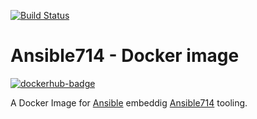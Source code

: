 [![Build Status](https://travis-ci.com/article714/ansible714-docker.svg?branch=master)](https://travis-ci.com/article714/ansible714-docker)

# Ansible714 - Docker image

[![dockerhub-badge][dockerhub-badge]][dockerhub-link]

A Docker Image for [Ansible](https://ansible.com) embeddig [Ansible714](https://github.com/article714/ansible714) tooling.


[dockerhub-link]: https://hub.docker.com/r/article714/ansible714-docker 'Automated build on Docker Hub'

[dockerhub-badge]: https://img.shields.io/docker/automated/article714/ansible714-docker 'Automated build on Docker Hub'